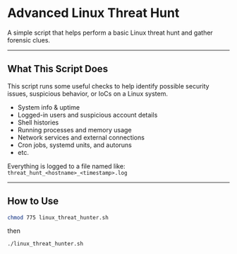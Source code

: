 # Advanced Linux Threat Hunt

A simple script that helps perform a basic Linux threat hunt and gather forensic clues.

---

## What This Script Does

This script runs some useful checks to help identify possible security issues, suspicious behavior, or IoCs on a Linux system.

- System info & uptime
- Logged-in users and suspicious account details
- Shell histories
- Running processes and memory usage
- Network services and external connections
- Cron jobs, systemd units, and autoruns
- etc.

Everything is logged to a file named like:  
`threat_hunt_<hostname>_<timestamp>.log`

---

## How to Use

```bash
chmod 775 linux_threat_hunter.sh
```
then
```bash
./linux_threat_hunter.sh
```
